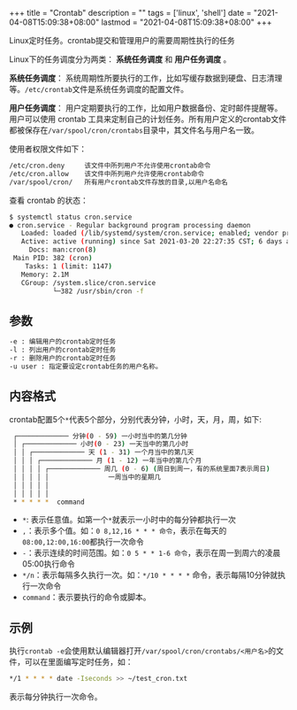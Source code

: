 +++
title = "Crontab"
description = ""
tags = ['linux', 'shell']
date =  "2021-04-08T15:09:38+08:00"
lastmod = "2021-04-08T15:09:38+08:00"
+++

Linux定时任务。crontab提交和管理用户的需要周期性执行的任务
<!--more-->

Linux下的任务调度分为两类： **系统任务调度** 和 **用户任务调度** 。

**系统任务调度**： 系统周期性所要执行的工作，比如写缓存数据到硬盘、日志清理等。`/etc/crontab`文件是系统任务调度的配置文件。

**用户任务调度**： 用户定期要执行的工作，比如用户数据备份、定时邮件提醒等。用户可以使用 crontab 工具来定制自己的计划任务。所有用户定义的crontab文件都被保存在`/var/spool/cron/crontabs`目录中，其文件名与用户名一致。

使用者权限文件如下：
```bash
/etc/cron.deny     该文件中所列用户不允许使用crontab命令
/etc/cron.allow    该文件中所列用户允许使用crontab命令
/var/spool/cron/   所有用户crontab文件存放的目录,以用户名命名
```
查看 crontab 的状态：
```bash
$ systemctl status cron.service
● cron.service - Regular background program processing daemon
   Loaded: loaded (/lib/systemd/system/cron.service; enabled; vendor preset: enabled)
   Active: active (running) since Sat 2021-03-20 22:27:35 CST; 6 days ago
     Docs: man:cron(8)
 Main PID: 382 (cron)
    Tasks: 1 (limit: 1147)
   Memory: 2.1M
   CGroup: /system.slice/cron.service
           └─382 /usr/sbin/cron -f
```

## 参数
```bash
-e : 编辑用户的crontab定时任务
-l : 列出用户的crontab定时任务
-r : 删除用户的crontab定时任务
-u user : 指定要设定crontab任务的用户名称。
```

## 内容格式
crontab配置5个`*`代表5个部分，分别代表分钟，小时，天，月，周，如下:
```bash
 ┌───────────── 分钟(0 - 59) 一小时当中的第几分钟
 │ ┌───────────── 小时(0 - 23) 一天当中的第几小时
 │ │ ┌───────────── 天 (1 - 31) 一个月当中的第几天
 │ │ │ ┌───────────── 月 (1 - 12) 一年当中的第几个月
 │ │ │ │ ┌───────────── 周几 (0 - 6) (周日到周一，有的系统里面7表示周日)
 │ │ │ │ │               一周当中的星期几                   
 │ │ │ │ │
 │ │ │ │ │
 * * * * *  command
```
- `*`: 表示任意值。如第一个`*`就表示一小时中的每分钟都执行一次
- `,`：表示多个值。如：`0 8,12,16 * * * 命令`，表示在每天的`08:00,12:00,16:00`都执行一次命令
- `-`：表示连续的时间范围。如：`0 5 * * 1-6 命令`，表示在周一到周六的凌晨05:00执行命令
- `*/n`：表示每隔多久执行一次。如：`*/10 * * * *` 命令，表示每隔10分钟就执行一次命令
- `command`：表示要执行的命令或脚本。

## 示例
执行`crontab -e`会使用默认编辑器打开`/var/spool/cron/crontabs/<用户名>`的文件，可以在里面编写定时任务，如：
```bash
*/1 * * * * date -Iseconds >> ~/test_cron.txt
```
表示每分钟执行一次命令。